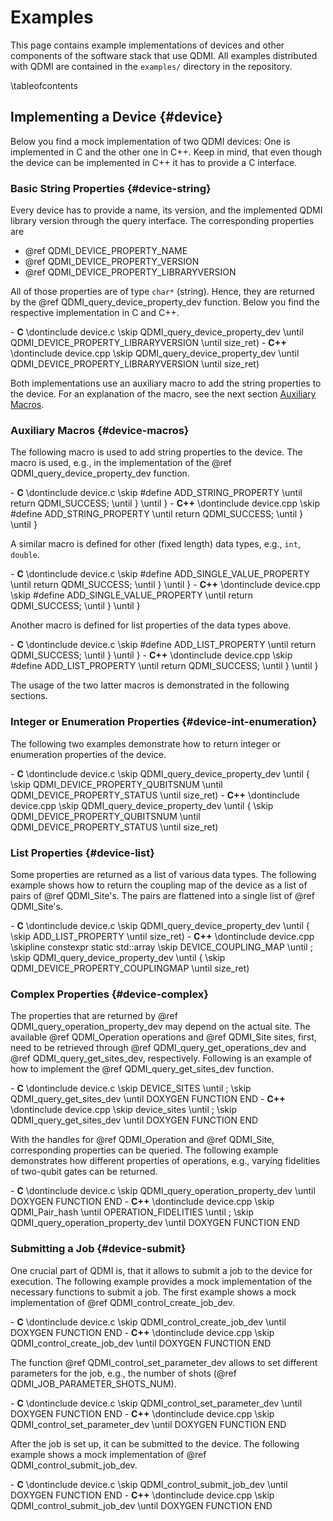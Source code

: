# Examples

<!-- IMPORTANT: Keep the line above as the first line. -->
<!-- This file is a static page and included in the ./CMakeLists.txt file. -->

This page contains example implementations of devices and other components of the software stack
that use QDMI. All examples distributed with QDMI are contained in the `examples/` directory in the
repository.

\tableofcontents

## Implementing a Device {#device}

Below you find a mock implementation of two QDMI devices: One is implemented in C and the other one
in C++. Keep in mind, that even though the device can be implemented in C++ it has to provide a C
interface.

### Basic String Properties {#device-string}

Every device has to provide a name, its version, and the implemented QDMI library version through
the query interface. The corresponding properties are

- @ref QDMI_DEVICE_PROPERTY_NAME
- @ref QDMI_DEVICE_PROPERTY_VERSION
- @ref QDMI_DEVICE_PROPERTY_LIBRARYVERSION

All of those properties are of type `char*` (string). Hence, they are returned by the @ref
QDMI_query_device_property_dev function. Below you find the respective implementation in C and C++.

<!-- prettier-ignore-start -->
<div class="tabbed">
- <b class="tab-title">C</b>
  \dontinclude device.c
  \skip QDMI_query_device_property_dev
  \until QDMI_DEVICE_PROPERTY_LIBRARYVERSION
  \until size_ret)
- <b class="tab-title">C++</b>
  \dontinclude device.cpp
  \skip QDMI_query_device_property_dev
  \until QDMI_DEVICE_PROPERTY_LIBRARYVERSION
  \until size_ret)
</div>
<!-- prettier-ignore-end -->

Both implementations use an auxiliary macro to add the string properties to the device. For an
explanation of the macro, see the next section [Auxiliary Macros](#device-macros).

### Auxiliary Macros {#device-macros}

The following macro is used to add string properties to the device. The macro is used, e.g., in the
implementation of the @ref QDMI_query_device_property_dev function.

<!-- prettier-ignore-start -->
<div class="tabbed">
- <b class="tab-title">C</b>
  \dontinclude device.c
  \skip #define ADD_STRING_PROPERTY
  \until return QDMI_SUCCESS;
  \until }
  \until }
- <b class="tab-title">C++</b>
  \dontinclude device.cpp
  \skip #define ADD_STRING_PROPERTY
  \until return QDMI_SUCCESS;
  \until }
  \until }
</div>
<!-- prettier-ignore-end -->

A similar macro is defined for other (fixed length) data types, e.g., `int`, `double`.

<!-- prettier-ignore-start -->
<div class="tabbed">
- <b class="tab-title">C</b>
  \dontinclude device.c
  \skip #define ADD_SINGLE_VALUE_PROPERTY
  \until return QDMI_SUCCESS;
  \until }
  \until }
- <b class="tab-title">C++</b>
  \dontinclude device.cpp
  \skip #define ADD_SINGLE_VALUE_PROPERTY
  \until return QDMI_SUCCESS;
  \until }
  \until }
</div>
<!-- prettier-ignore-end -->

Another macro is defined for list properties of the data types above.

<!-- prettier-ignore-start -->
<div class="tabbed">
- <b class="tab-title">C</b>
  \dontinclude device.c
  \skip #define ADD_LIST_PROPERTY
  \until return QDMI_SUCCESS;
  \until }
  \until }
- <b class="tab-title">C++</b>
  \dontinclude device.cpp
  \skip #define ADD_LIST_PROPERTY
  \until return QDMI_SUCCESS;
  \until }
  \until }
</div>
<!-- prettier-ignore-end -->

The usage of the two latter macros is demonstrated in the following sections.

### Integer or Enumeration Properties {#device-int-enumeration}

The following two examples demonstrate how to return integer or enumeration properties of the
device.

<!-- prettier-ignore-start -->
<div class="tabbed">
- <b class="tab-title">C</b>
  \dontinclude device.c
  \skip QDMI_query_device_property_dev
  \until {
  \skip QDMI_DEVICE_PROPERTY_QUBITSNUM
  \until QDMI_DEVICE_PROPERTY_STATUS
  \until size_ret)
- <b class="tab-title">C++</b>
  \dontinclude device.cpp
  \skip QDMI_query_device_property_dev
  \until {
  \skip QDMI_DEVICE_PROPERTY_QUBITSNUM
  \until QDMI_DEVICE_PROPERTY_STATUS
  \until size_ret)
</div>
<!-- prettier-ignore-end -->

### List Properties {#device-list}

Some properties are returned as a list of various data types. The following example shows how to
return the coupling map of the device as a list of pairs of @ref QDMI_Site's. The pairs are
flattened into a single list of @ref QDMI_Site's.

<!-- prettier-ignore-start -->
<div class="tabbed">
- <b class="tab-title">C</b>
  \dontinclude device.c
  \skip QDMI_query_device_property_dev
  \until {
  \skip ADD_LIST_PROPERTY
  \until size_ret)
- <b class="tab-title">C++</b>
  \dontinclude device.cpp
  \skipline constexpr static std::array<const QDMI_Site_impl_d *const, 20>
  \skip DEVICE_COUPLING_MAP
  \until ;
  \skip QDMI_query_device_property_dev
  \until {
  \skip QDMI_DEVICE_PROPERTY_COUPLINGMAP
  \until size_ret)
</div>
<!-- prettier-ignore-end -->

### Complex Properties {#device-complex}

The properties that are returned by @ref QDMI_query_operation_property_dev may depend on the actual
site. The available @ref QDMI_Operation operations and @ref QDMI_Site sites, first, need to be
retrieved through @ref QDMI_query_get_operations_dev and @ref QDMI_query_get_sites_dev,
respectively. Following is an example of how to implement the @ref QDMI_query_get_sites_dev
function.

<!-- prettier-ignore-start -->
<div class="tabbed">
- <b class="tab-title">C</b>
  \dontinclude device.c
  \skip DEVICE_SITES
  \until ;
  \skip QDMI_query_get_sites_dev
  \until DOXYGEN FUNCTION END
- <b class="tab-title">C++</b>
  \dontinclude device.cpp
  \skip device_sites
  \until ;
  \skip QDMI_query_get_sites_dev
  \until DOXYGEN FUNCTION END
</div>
<!-- prettier-ignore-end -->

With the handles for @ref QDMI_Operation and @ref QDMI_Site, corresponding properties can be
queried. The following example demonstrates how different properties of operations, e.g., varying
fidelities of two-qubit gates can be returned.

<!-- prettier-ignore-start -->
<div class="tabbed">
- <b class="tab-title">C</b>
  \dontinclude device.c
  \skip QDMI_query_operation_property_dev
  \until DOXYGEN FUNCTION END
- <b class="tab-title">C++</b>
  \dontinclude device.cpp
  \skip QDMI_Pair_hash
  \until OPERATION_FIDELITIES
  \until ;
  \skip QDMI_query_operation_property_dev
  \until DOXYGEN FUNCTION END
</div>
<!-- prettier-ignore-end -->

### Submitting a Job {#device-submit}

One crucial part of QDMI is, that it allows to submit a job to the device for execution. The
following example provides a mock implementation of the necessary functions to submit a job. The
first example shows a mock implementation of @ref QDMI_control_create_job_dev.

<!-- prettier-ignore-start -->
<div class="tabbed">
- <b class="tab-title">C</b>
  \dontinclude device.c
  \skip QDMI_control_create_job_dev
  \until DOXYGEN FUNCTION END
- <b class="tab-title">C++</b>
  \dontinclude device.cpp
  \skip QDMI_control_create_job_dev
  \until DOXYGEN FUNCTION END
</div>
<!-- prettier-ignore-end -->

The function @ref QDMI_control_set_parameter_dev allows to set different parameters for the job,
e.g., the number of shots (@ref QDMI_JOB_PARAMETER_SHOTS_NUM).

<!-- prettier-ignore-start -->
<div class="tabbed">
- <b class="tab-title">C</b>
  \dontinclude device.c
  \skip QDMI_control_set_parameter_dev
  \until DOXYGEN FUNCTION END
- <b class="tab-title">C++</b>
  \dontinclude device.cpp
  \skip QDMI_control_set_parameter_dev
  \until DOXYGEN FUNCTION END
</div>
<!-- prettier-ignore-end -->

After the job is set up, it can be submitted to the device. The following example shows a mock
implementation of @ref QDMI_control_submit_job_dev.

<!-- prettier-ignore-start -->
<div class="tabbed">
- <b class="tab-title">C</b>
  \dontinclude device.c
  \skip QDMI_control_submit_job_dev
  \until DOXYGEN FUNCTION END
- <b class="tab-title">C++</b>
  \dontinclude device.cpp
  \skip QDMI_control_submit_job_dev
  \until DOXYGEN FUNCTION END
</div>
<!-- prettier-ignore-end -->
